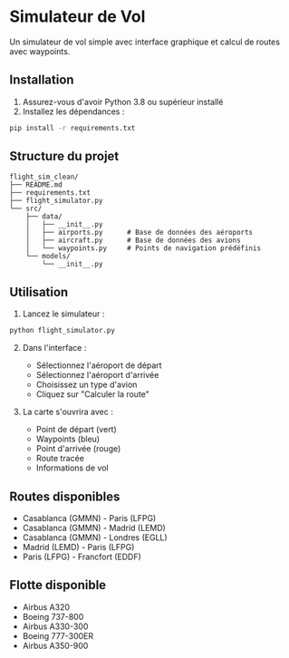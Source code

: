 # Simulateur de Vol

Un simulateur de vol simple avec interface graphique et calcul de routes avec waypoints.

## Installation

1. Assurez-vous d'avoir Python 3.8 ou supérieur installé
2. Installez les dépendances :
```bash
pip install -r requirements.txt
```

## Structure du projet

```
flight_sim_clean/
├── README.md
├── requirements.txt
├── flight_simulator.py
└── src/
    ├── data/
    │   ├── __init__.py
    │   ├── airports.py      # Base de données des aéroports
    │   ├── aircraft.py      # Base de données des avions
    │   └── waypoints.py     # Points de navigation prédéfinis
    └── models/
        └── __init__.py
```

## Utilisation

1. Lancez le simulateur :
```bash
python flight_simulator.py
```

2. Dans l'interface :
   - Sélectionnez l'aéroport de départ
   - Sélectionnez l'aéroport d'arrivée
   - Choisissez un type d'avion
   - Cliquez sur "Calculer la route"

3. La carte s'ouvrira avec :
   - Point de départ (vert)
   - Waypoints (bleu)
   - Point d'arrivée (rouge)
   - Route tracée
   - Informations de vol

## Routes disponibles

- Casablanca (GMMN) - Paris (LFPG)
- Casablanca (GMMN) - Madrid (LEMD)
- Casablanca (GMMN) - Londres (EGLL)
- Madrid (LEMD) - Paris (LFPG)
- Paris (LFPG) - Francfort (EDDF)

## Flotte disponible

- Airbus A320
- Boeing 737-800
- Airbus A330-300
- Boeing 777-300ER
- Airbus A350-900

